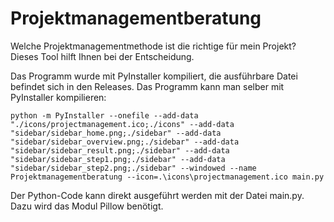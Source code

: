 # Projektmanagementberatung

Welche Projektmanagementmethode ist die richtige für mein Projekt?
Dieses Tool hilft Ihnen bei der Entscheidung.

Das Programm wurde mit PyInstaller kompiliert, die ausführbare Datei befindet sich in den Releases.
Das Programm kann man selber mit PyInstaller kompilieren: 
```
python -m PyInstaller --onefile --add-data "./icons/projectmanagement.ico;./icons" --add-data "sidebar/sidebar_home.png;./sidebar" --add-data "sidebar/sidebar_overview.png;./sidebar" --add-data "sidebar/sidebar_result.png;./sidebar" --add-data "sidebar/sidebar_step1.png;./sidebar" --add-data "sidebar/sidebar_step2.png;./sidebar" --windowed --name Projektmanagementberatung --icon=.\icons\projectmanagement.ico main.py
```

Der Python-Code kann  direkt ausgeführt werden mit der Datei main.py.
Dazu  wird das Modul Pillow benötigt.
